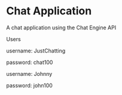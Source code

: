 # Chat Application

A chat application using the Chat Engine API

Users

username: JustChatting


password:  chat100

username: Johnny


password: john100

